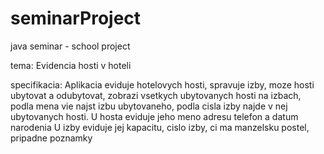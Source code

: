 seminarProject
==============

java seminar - school project 

tema: 
Evidencia hosti v hoteli

specifikacia: 
Aplikacia eviduje hotelovych hosti, spravuje izby, moze hosti ubytovat a odubytovat, zobrazi vsetkych 
ubytovanych hosti na izbach, podla mena vie najst izbu ubytovaneho, podla cisla izby najde v nej ubytovanych hosti.
U hosta eviduje jeho meno adresu telefon a datum narodenia
U izby eviduje jej kapacitu, cislo izby, ci ma manzelsku postel, pripadne poznamky
